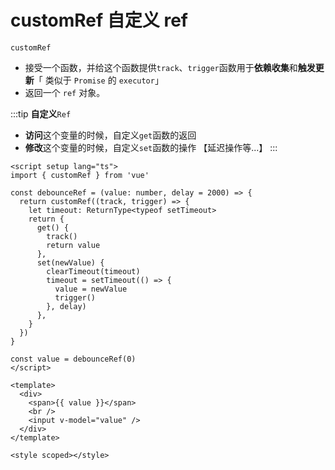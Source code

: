 # customRef 自定义 ref
`customRef` 
- 接受一个函数，并给这个函数提供`track`、`trigger`函数用于**依赖收集**和**触发更新**「 类似于 `Promise` 的 `executor`」
- 返回一个 `ref` 对象。

:::tip
**自定义**`Ref` 
- **访问**这个变量的时候，自定义`get`函数的返回
- **修改**这个变量的时候，自定义`set`函数的操作 【延迟操作等...】 
:::


```vue
<script setup lang="ts">
import { customRef } from 'vue'

const debounceRef = (value: number, delay = 2000) => {
  return customRef((track, trigger) => {
    let timeout: ReturnType<typeof setTimeout>
    return {
      get() {
        track()
        return value
      },
      set(newValue) {
        clearTimeout(timeout)
        timeout = setTimeout(() => {
          value = newValue
          trigger()
        }, delay)
      },
    }
  })
}

const value = debounceRef(0)
</script>

<template>
  <div>
    <span>{{ value }}</span>
    <br />
    <input v-model="value" />
  </div>
</template>

<style scoped></style>
```
